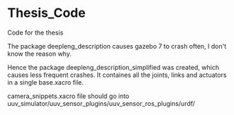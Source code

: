 # Thesis_Code
Code for the thesis

The package deepleng_description causes gazebo 7 to crash often, I don't know the reason why.

Hence the package deepleng_description_simplified was created, which causes less frequent crashes. It containes all the joints, links and actuators in a single base.xacro file.

camera_snippets.xacro file should go into uuv_simulator/uuv_sensor_plugins/uuv_sensor_ros_plugins/urdf/
